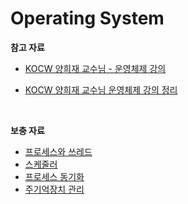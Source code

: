 # Operating System

**참고 자료**

- [KOCW 양희재 교수님 - 운영체제 강의](http://www.kocw.net/home/cview.do?cid=5c3c30382c7bbcf6)

- [KOCW 양희재 교수님 운영체제 강의 정리](https://velog.io/@codemcd/series/%EC%9A%B4%EC%98%81%EC%B2%B4%EC%A0%9C-KOCW-%EC%96%91%ED%9D%AC%EC%9E%AC-%EA%B5%90%EC%88%98%EB%8B%98-%EA%B0%95%EC%9D%98-%EC%A0%95%EB%A6%AC)

<br>

**보충 자료**

- [프로세스와 쓰레드](./보충자료/프로세스와_쓰레드.md)
- [스케줄러](./보충자료/스케줄러.md)
- [프로세스 동기화](./보충자료/프로세스_동기화.md)
- [주기억장치 관리](./보충자료/주기억장치_관리.md)

<br>

